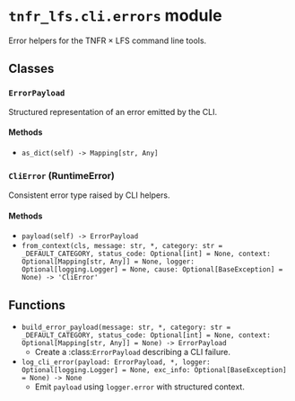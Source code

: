 # `tnfr_lfs.cli.errors` module
Error helpers for the TNFR × LFS command line tools.

## Classes
### `ErrorPayload`
Structured representation of an error emitted by the CLI.

#### Methods
- `as_dict(self) -> Mapping[str, Any]`

### `CliError` (RuntimeError)
Consistent error type raised by CLI helpers.

#### Methods
- `payload(self) -> ErrorPayload`
- `from_context(cls, message: str, *, category: str = _DEFAULT_CATEGORY, status_code: Optional[int] = None, context: Optional[Mapping[str, Any]] = None, logger: Optional[logging.Logger] = None, cause: Optional[BaseException] = None) -> 'CliError'`

## Functions
- `build_error_payload(message: str, *, category: str = _DEFAULT_CATEGORY, status_code: Optional[int] = None, context: Optional[Mapping[str, Any]] = None) -> ErrorPayload`
  - Create a :class:`ErrorPayload` describing a CLI failure.
- `log_cli_error(payload: ErrorPayload, *, logger: Optional[logging.Logger] = None, exc_info: Optional[BaseException] = None) -> None`
  - Emit ``payload`` using ``logger.error`` with structured context.

